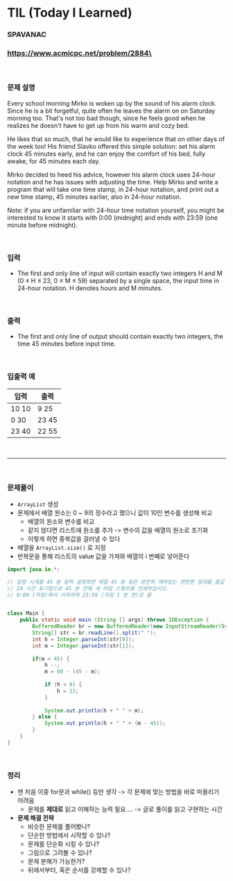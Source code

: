 # TIL (Today I Learned)

### **SPAVANAC**

###  https://www.acmicpc.net/problem/2884\

<br>

### 문제 설명

Every school morning Mirko is woken up by the sound of his alarm clock. Since he is a bit forgetful, quite often he leaves the alarm on on Saturday morning too. That's not too bad though, since he feels good when he realizes he doesn't have to get up from his warm and cozy bed.

He likes that so much, that he would like to experience that on other days of the week too! His friend Slavko offered this simple solution: set his alarm clock 45 minutes early, and he can enjoy the comfort of his bed, fully awake, for 45 minutes each day.

Mirko decided to heed his advice, however his alarm clock uses 24-hour notation and he has issues with adjusting the time. Help Mirko and write a program that will take one time stamp, in 24-hour notation, and print out a new time stamp, 45 minutes earlier, also in 24-hour notation.

Note: if you are unfamiliar with 24-hour time notation yourself, you might be interested to know it starts with 0:00 (midnight) and ends with 23:59 (one minute before midnight).

<!--more-->



<br>

### 입력

- The first and only line of input will contain exactly two integers H and M (0 ≤ H ≤ 23, 0 ≤ M ≤ 59) separated by a single space, the input time in 24-hour notation. H denotes hours and M minutes.

<br>

### 출력

- The first and only line of output should contain exactly two integers, the time 45 minutes before input time.

<br>

### 입출력 예

| 입력  | 출력  |
| ----- | ----- |
| 10 10 | 9 25  |
| 0 30  | 23 45 |
| 23 40 | 22 55 |



<br>



---------------



<br>



### 문제풀이

- `ArrayList` 생성 
- 문제에서 배열 원소는 0 ~ 9의 정수라고 했으니 값이 10인 변수를 생성해 비교
  - 배열의 원소와 변수를 비교 
  - 같지 않다면 리스트에 원소를 추가 -> 변수의 값을 배열의 원소로 초기화
  - 이렇게 하면 중복값을 걸러낼 수 있다
- 배열을 `ArrayList.size()` 로 지정 
- 반복문을 통해 리스트의 value 값을 가져와 배열의 i 번째로 넣어준다 

```java
import java.io.*;

// 알람 시계를 45 분 일찍 설정하면 매일 45 분 동안 완전히 깨어있는 편안한 침대를 즐길 수 있습니다.
// 24 시간 표기법으로 45 분 전에 새 타임 스탬프를 인쇄하십시오.
// 0:00 (자정)에서 시작하여 23:59 (자정 1 분 전)로 끝


class Main {
    public static void main (String [] args) throws IOException {
        BufferedReader br = new BufferedReader(new InputStreamReader(System.in));
        String[] str = br.readLine().split(" ");
        int h = Integer.parseInt(str[0]);
        int m = Integer.parseInt(str[1]);
        
        if(m < 45) {
            h --;
            m = 60 - (45 - m);
            
            if (h < 0) {
                h = 23;
            }
            
            System.out.println(h + " " + m);
        } else {
            System.out.println(h + " " + (m - 45));
        }
    }
}

```



<br>



### 정리

- 맨 처음 이중 for문과 while() 등만 생각 -> 각 문제에 맞는 방법을 바로 떠올리기 어려움
  - 문제를 **제대로** 읽고 이해하는 능력 필요.... -> 글로 풀이를 읽고 구현하는 시간 
- **문제 해결 전략**
  - 비슷한 문제를 풀어봤나?
  - 단순한 방법에서 시작할 수 있나?
  - 문제를 단순화 시킬 수 있나?
  - 그림으로 그려볼 수 있나?
  - 문제 분해가 가능한가?
  - 뒤에서부터, 혹은 순서를 강제할 수 있나?


